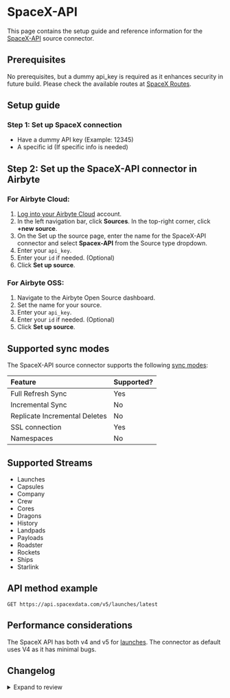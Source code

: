 # SpaceX-API

This page contains the setup guide and reference information for the [SpaceX-API](https://github.com/r-spacex/SpaceX-API) source connector.

## Prerequisites

No prerequisites, but a dummy api_key is required as it enhances security in future build. Please check the available routes at [SpaceX Routes](https://github.com/r-spacex/SpaceX-API/tree/main/routes).

## Setup guide

### Step 1: Set up SpaceX connection

- Have a dummy API key (Example: 12345)
- A specific id (If specific info is needed)

## Step 2: Set up the SpaceX-API connector in Airbyte

### For Airbyte Cloud:

1. [Log into your Airbyte Cloud](https://cloud.airbyte.com/workspaces) account.
2. In the left navigation bar, click **Sources**. In the top-right corner, click **+new source**.
3. On the Set up the source page, enter the name for the SpaceX-API connector and select **Spacex-API** from the Source type dropdown.
4. Enter your `api_key`.
5. Enter your `id` if needed. (Optional)
6. Click **Set up source**.

### For Airbyte OSS:

1. Navigate to the Airbyte Open Source dashboard.
2. Set the name for your source.
3. Enter your `api_key`.
4. Enter your `id` if needed. (Optional)
5. Click **Set up source**.

## Supported sync modes

The SpaceX-API source connector supports the following [sync modes](https://docs.airbyte.com/cloud/core-concepts#connection-sync-modes):

| Feature                       | Supported? |
|:------------------------------|:-----------|
| Full Refresh Sync             | Yes        |
| Incremental Sync              | No         |
| Replicate Incremental Deletes | No         |
| SSL connection                | Yes        |
| Namespaces                    | No         |

## Supported Streams

- Launches
- Capsules
- Company
- Crew
- Cores
- Dragons
- History
- Landpads
- Payloads
- Roadster
- Rockets
- Ships
- Starlink

## API method example

`GET https://api.spacexdata.com/v5/launches/latest`

## Performance considerations

The SpaceX API has both v4 and v5 for [launches](https://github.com/r-spacex/SpaceX-API/tree/main/docs/launches). The connector as default uses V4 as it has minimal bugs.

## Changelog

<details>
  <summary>Expand to review</summary>

| Version | Date       | Pull Request                                             | Subject                                           |
|:--------|:-----------|:---------------------------------------------------------|:--------------------------------------------------|
| 0.2.22 | 2025-05-10 | [60164](https://github.com/airbytehq/airbyte/pull/60164) | Update dependencies |
| 0.2.21 | 2025-05-04 | [59612](https://github.com/airbytehq/airbyte/pull/59612) | Update dependencies |
| 0.2.20 | 2025-04-27 | [59001](https://github.com/airbytehq/airbyte/pull/59001) | Update dependencies |
| 0.2.19 | 2025-04-19 | [58377](https://github.com/airbytehq/airbyte/pull/58377) | Update dependencies |
| 0.2.18 | 2025-04-12 | [57958](https://github.com/airbytehq/airbyte/pull/57958) | Update dependencies |
| 0.2.17 | 2025-04-05 | [57482](https://github.com/airbytehq/airbyte/pull/57482) | Update dependencies |
| 0.2.16 | 2025-03-29 | [56321](https://github.com/airbytehq/airbyte/pull/56321) | Update dependencies |
| 0.2.15 | 2025-03-08 | [55619](https://github.com/airbytehq/airbyte/pull/55619) | Update dependencies |
| 0.2.14 | 2025-03-01 | [55114](https://github.com/airbytehq/airbyte/pull/55114) | Update dependencies |
| 0.2.13 | 2025-02-22 | [54522](https://github.com/airbytehq/airbyte/pull/54522) | Update dependencies |
| 0.2.12 | 2025-02-15 | [54037](https://github.com/airbytehq/airbyte/pull/54037) | Update dependencies |
| 0.2.11 | 2025-02-08 | [53552](https://github.com/airbytehq/airbyte/pull/53552) | Update dependencies |
| 0.2.10 | 2025-02-01 | [53062](https://github.com/airbytehq/airbyte/pull/53062) | Update dependencies |
| 0.2.9 | 2025-01-25 | [52399](https://github.com/airbytehq/airbyte/pull/52399) | Update dependencies |
| 0.2.8 | 2025-01-18 | [51946](https://github.com/airbytehq/airbyte/pull/51946) | Update dependencies |
| 0.2.7 | 2025-01-11 | [51423](https://github.com/airbytehq/airbyte/pull/51423) | Update dependencies |
| 0.2.6 | 2024-12-28 | [50819](https://github.com/airbytehq/airbyte/pull/50819) | Update dependencies |
| 0.2.5 | 2024-12-21 | [50354](https://github.com/airbytehq/airbyte/pull/50354) | Update dependencies |
| 0.2.4 | 2024-12-14 | [49752](https://github.com/airbytehq/airbyte/pull/49752) | Update dependencies |
| 0.2.3 | 2024-12-12 | [48197](https://github.com/airbytehq/airbyte/pull/48197) | Update dependencies |
| 0.2.2 | 2024-10-28 | [47561](https://github.com/airbytehq/airbyte/pull/47561) | Update dependencies |
| 0.2.1 | 2024-08-16 | [44196](https://github.com/airbytehq/airbyte/pull/44196) | Bump source-declarative-manifest version |
| 0.2.0 | 2024-08-09 | [43431](https://github.com/airbytehq/airbyte/pull/43431) | Refactor connector to manifest-only format |
| 0.1.13 | 2024-08-03 | [43176](https://github.com/airbytehq/airbyte/pull/43176) | Update dependencies |
| 0.1.12 | 2024-07-27 | [42792](https://github.com/airbytehq/airbyte/pull/42792) | Update dependencies |
| 0.1.11 | 2024-07-20 | [42261](https://github.com/airbytehq/airbyte/pull/42261) | Update dependencies |
| 0.1.10 | 2024-07-13 | [41909](https://github.com/airbytehq/airbyte/pull/41909) | Update dependencies |
| 0.1.9 | 2024-07-10 | [41569](https://github.com/airbytehq/airbyte/pull/41569) | Update dependencies |
| 0.1.8 | 2024-07-09 | [41089](https://github.com/airbytehq/airbyte/pull/41089) | Update dependencies |
| 0.1.7 | 2024-07-06 | [40771](https://github.com/airbytehq/airbyte/pull/40771) | Update dependencies |
| 0.1.6 | 2024-06-25 | [40463](https://github.com/airbytehq/airbyte/pull/40463) | Update dependencies |
| 0.1.5 | 2024-06-22 | [40165](https://github.com/airbytehq/airbyte/pull/40165) | Update dependencies |
| 0.1.4 | 2024-06-04 | [38976](https://github.com/airbytehq/airbyte/pull/38976) | [autopull] Upgrade base image to v1.2.1 |
| 0.1.3 | 2024-05-30 | [38504](https://github.com/airbytehq/airbyte/pull/38504) | [autopull] base image + poetry + up_to_date |
| 0.1.2 | 2024-05-28 | [38603](https://github.com/airbytehq/airbyte/pull/38603) | Make connector compatible with builder |
| 0.1.1 | 2023-11-08 | [32202](https://github.com/airbytehq/airbyte/pull/32202) | Adjust schemas to cover all fields in the records |
| 0.1.0   | 2022-10-22 | [Init](https://github.com/airbytehq/airbyte/pull/18311)  | Initial commit                                    |

</details>
